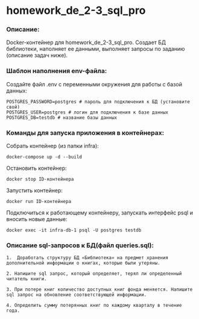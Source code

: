 # homework_de_2-3_sql_pro

### Описание:

Docker-контейнер для homework_de_2-3_sql_pro. Создает БД библиотеки, наполняет ее данными, выполняет запросы по заданию (описание задач ниже).

### Шаблон наполнения env-файла:

Создайте файл .env с переменными окружения для работы с базой данных:

```
POSTGRES_PASSWORD=postgres # пароль для подключения к БД (установите свой)
POSTGRES_USER=postgres # логин для подключения к базе данных
POSTGRES_DB=testdb # название базы данных
```

### Команды для запуска приложения в контейнерах:

Собрать контейнер (из папки infra):

```
docker-compose up -d --build
```

Остановить контейнер:

```
docker stop ID-контейнера
```

Запустить контейнер:

```
docker run ID-контейнера
```

Подключиться к работающему контейнеру, запускать интерфейс psql и вносить новые данные:

```
docker exec -it infra-db-1 psql -U postgres testdb
```

### Описание sql-запросов к БД(файл queries.sql):

```
1.  Доработать структуру БД «Библиотека» на предмет хранения дополнительной информации о книгах, которые были утеряны.
```

```
2. Напишите sql запрос, который определяет, терял ли определенный читатель книги.
```

```
3. При потере книг количество доступных книг фонда меняется. Напишите sql запрос на обновление соответствующей информации.
```

```
4. Определить сумму потерянных книг по каждому кварталу в течение года.
```
